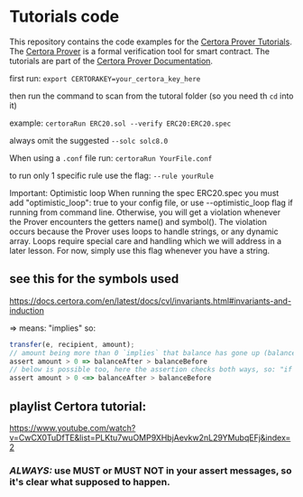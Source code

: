 # Tutorials code

This repository contains the code examples for the
[Certora Prover Tutorials](https://docs.certora.com/projects/tutorials/en/latest/).
The [Certora Prover](https://www.certora.com/) is a formal verification tool for
smart contract. The tutorials are part of the
[Certora Prover Documentation](https://docs.certora.com/en/latest/).

first run:   `export CERTORAKEY=your_certora_key_here`

then run the command to scan from the tutoral folder (so you need th `cd` into it)

example: ```certoraRun ERC20.sol --verify ERC20:ERC20.spec```

always omit the suggested ```--solc solc8.0```

When using a `.conf` file run: `certoraRun YourFile.conf`

to run only 1 specific rule use the flag:  `--rule yourRule`

Important: Optimistic loop
When running the spec ERC20.spec you must add "optimistic_loop": true to your config file, or use --optimistic_loop flag if running from command line. Otherwise, you will get a violation whenever the Prover encounters the getters name() and symbol(). The violation occurs because the Prover uses loops to handle strings, or any dynamic array. Loops require special care and handling which we will address in a later lesson. For now, simply use this flag whenever you have a string.

## see this for the symbols used
https://docs.certora.com/en/latest/docs/cvl/invariants.html#invariants-and-induction

=> means: "implies"       so:

``` javascript
transfer(e, recipient, amount);
// amount being more than 0 `implies` that balance has gone up (balanceAfter > balanceBefore)
assert amount > 0 => balanceAfter > balanceBefore
// below is possible too, here the assertion checks both ways, so: "if balance increased, check that amount was greater than `0`"
assert amount > 0 <=> balanceAfter > balanceBefore
```

## playlist Certora tutorial:

https://www.youtube.com/watch?v=CwCX0TuDfTE&list=PLKtu7wuOMP9XHbjAevkw2nL29YMubqEFj&index=2

### ***ALWAYS:*** use MUST or MUST NOT in your assert messages, so it's clear what supposed to happen.